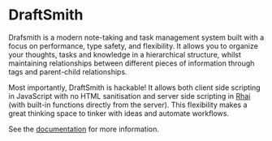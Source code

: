 # DraftSmith

Drafsmith is a modern note-taking and task management system built with a focus
on performance, type safety, and flexibility. It allows you to organize your
thoughts, tasks and knowledge in a hierarchical structure, whilst maintaining
relationships between different pieces of information through tags and parent-child
relationships.

Most importantly, DraftSmith is hackable! It allows both client side scripting
in JavaScript with no HTML sanitisation and server side scripting in [Rhai](https://rhai.rs/)
(with built-in functions directly from the server). This flexibility makes a
great thinking space to tinker with ideas and automate workflows.

See the [documentation](https://draftsmith.github.io/draftsmith_docs) for more information.
